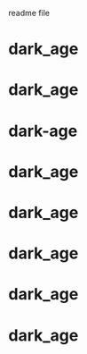 readme file

# dark_age
# dark_age
# dark-age
# dark_age
# dark_age
# dark_age
# dark_age
# dark_age
